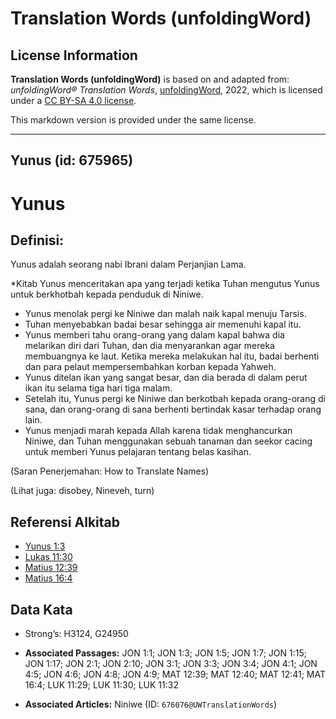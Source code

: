 # Translation Words (unfoldingWord)

## License Information

**Translation Words (unfoldingWord)** is based on and adapted from: _unfoldingWord® Translation Words_, [unfoldingWord](https://unfoldingword.org/utw), 2022, which is licensed under a [CC BY-SA 4.0 license](https://creativecommons.org/licenses/by-sa/4.0/legalcode.en).

This markdown version is provided under the same license.



--------------------------------

## Yunus (id: 675965)

Yunus
=====

Definisi:
---------

Yunus adalah seorang nabi Ibrani dalam Perjanjian Lama.

\*Kitab Yunus menceritakan apa yang terjadi ketika Tuhan mengutus Yunus untuk berkhotbah kepada penduduk di Niniwe.

* Yunus menolak pergi ke Niniwe dan malah naik kapal menuju Tarsis.
* Tuhan menyebabkan badai besar sehingga air memenuhi kapal itu.
* Yunus memberi tahu orang\-orang yang dalam kapal bahwa dia melarikan diri dari Tuhan, dan dia menyarankan agar mereka membuangnya ke laut. Ketika mereka melakukan hal itu, badai berhenti dan para pelaut mempersembahkan korban kepada Yahweh.
* Yunus ditelan ikan yang sangat besar, dan dia berada di dalam perut ikan itu selama tiga hari tiga malam.
* Setelah itu, Yunus pergi ke Niniwe dan berkotbah kepada orang\-orang di sana, dan orang\-orang di sana berhenti bertindak kasar terhadap orang lain.
* Yunus menjadi marah kepada Allah karena tidak menghancurkan Niniwe, dan Tuhan menggunakan sebuah tanaman dan seekor cacing untuk memberi Yunus pelajaran tentang belas kasihan.

(Saran Penerjemahan: How to Translate Names)

(Lihat juga: disobey, Nineveh, turn)

Referensi Alkitab
-----------------

* [Yunus 1:3](https://ref.ly/Jonah1:3)
* [Lukas 11:30](https://ref.ly/Luke11:30)
* [Matius 12:39](https://ref.ly/Matt12:39)
* [Matius 16:4](https://ref.ly/Matt16:4)

Data Kata
---------

* Strong’s: H3124, G24950

* **Associated Passages:** JON 1:1; JON 1:3; JON 1:5; JON 1:7; JON 1:15; JON 1:17; JON 2:1; JON 2:10; JON 3:1; JON 3:3; JON 3:4; JON 4:1; JON 4:5; JON 4:6; JON 4:8; JON 4:9; MAT 12:39; MAT 12:40; MAT 12:41; MAT 16:4; LUK 11:29; LUK 11:30; LUK 11:32
* **Associated Articles:** Niniwe (ID: `676076@UWTranslationWords`)

